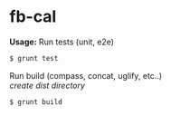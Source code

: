 fb-cal
======
**Usage:**
Run tests (unit, e2e)
```sh
$ grunt test
```
Run build (compass, concat, uglify, etc..)  
<i>create dist directory</i>
```sh
$ grunt build
```
